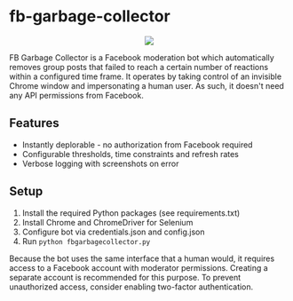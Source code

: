 # fb-garbage-collector

<p align="center"><img src="https://mssnt.pl/misc/github/fbgarbagecollector.png"></p>

FB Garbage Collector is a Facebook moderation bot which automatically removes group posts that failed to reach a certain number of reactions within a configured time frame. It operates by taking control of an invisible Chrome window and impersonating a human user. As such, it doesn't need any API permissions from Facebook.

## Features

* Instantly deplorable - no authorization from Facebook required
* Configurable thresholds, time constraints and refresh rates
* Verbose logging with screenshots on error

## Setup

1. Install the required Python packages (see requirements.txt)
2. Install Chrome and ChromeDriver for Selenium
3. Configure bot via credentials.json and config.json
4. Run `python fbgarbagecollector.py`

Because the bot uses the same interface that a human would, it requires access to a Facebook account with moderator permissions. Creating a separate account is recommended for this purpose. To prevent unauthorized access, consider enabling two-factor authentication.
